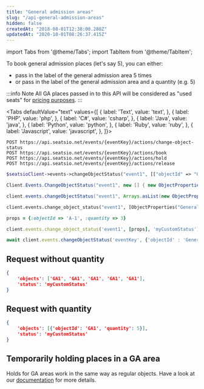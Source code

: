 ```yaml
---
title: "General admission areas"
slug: "/api-general-admission-areas"
hidden: false
createdAt: "2018-08-01T12:38:00.288Z"
updatedAt: "2020-10-01T08:26:37.415Z"
---
```


import Tabs from '@theme/Tabs';
import TabItem from '@theme/TabItem';

To book general admission places (let's say 5), you can either:

- pass in the label of the general admission area 5 times 
- or pass in the label of the general admission area and a quantity (e.g. 5)

:::info Note
All GA places passed in to this API will be considered as "used seats" for [pricing purposes](https://www.seats.io/pricing).
:::





<Tabs 
  defaultValue="text"
  values={[
{ label: 'Text', value: 'text', },
{ label: 'PHP', value: 'php', },
{ label: 'C#', value: 'csharp', },
{ label: 'Java', value: 'java', },
{ label: 'Python', value: 'python', },
{ label: 'Ruby', value: 'ruby', },
{ label: 'Javascript', value: 'javascript', },
]}>
<TabItem value='text'>

```text
POST https://api.seatsio.net/events/{eventKey}/actions/change-object-status
POST https://api.seatsio.net/events/{eventKey}/actions/book
POST https://api.seatsio.net/events/{eventKey}/actions/hold
POST https://api.seatsio.net/events/{eventKey}/actions/release
```

</TabItem>
<TabItem value='php'>

```php
$seatsioClient->events->changeObjectStatus("event1", [["objectId" => "GeneralAdmission1", "quantity" => 3]], "myCustomStatus");
```

</TabItem>
<TabItem value='csharp'>

```csharp
Client.Events.ChangeObjectStatus("event1", new [] { new ObjectProperties("GeneralAdmission1", 3")  }, "myCustomStatus");
```

</TabItem>
<TabItem value='java'>

```java
client.events.changeObjectStatus("event1", Arrays.asList(new ObjectProperties("GeneralAdmission1", 3)), "myCustomStatus");

```

</TabItem>
<TabItem value='python'>

```python
client.events.change_object_status("event1", [ObjectProperties("GeneralAdmission1", quantity=3)], status="myCustomStatus")
```

</TabItem>
<TabItem value='ruby'>

```ruby
props = {:objectId => 'A-1', :quantity => 3}

client.events.change_object_status('event1', [props], 'myCustomStatus')
```

</TabItem>
<TabItem value='javascript'>

```javascript
await client.events.changeObjectStatus('eventKey', {'objectId' : 'GeneralAdmission1', 'quantity' : 3} , 'myCustomStatus');
```

</TabItem>
</Tabs>





## Request without quantity



```json
{
    'objects': ['GA1', 'GA1', 'GA1', 'GA1', 'GA1'],
    'status': 'myCustomStatus'
}
```



## Request with quantity



```json
{
    'objects': [{'objectId': 'GA1', 'quantity': 5}],
    'status': 'myCustomStatus'
}
```



## Temporarily holding places in a GA area

Holds for GA areas work in the same way as regular objects. Have a look at our [documentation](/docs/api-temporarily-hold-objects) for more details.
